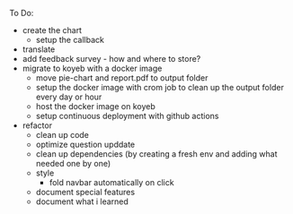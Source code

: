 To Do:
- create the chart
  - setup the callback
- translate
- add feedback survey - how and where to store?
- migrate to koyeb with a docker image
  - move pie-chart and report.pdf to output folder
  - setup the docker image with crom job to clean up the output folder every day or hour
  - host the docker image on koyeb
  - setup continuous deployment with github actions
- refactor
  - clean up code
  - optimize question upddate
  - clean up dependencies (by creating a fresh env and adding what needed one by one)
  - style
    - fold navbar automatically on click
  - document special features
  - document what i learned
